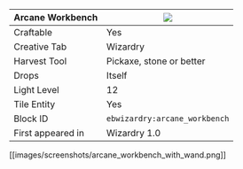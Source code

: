 | Arcane Workbench |![](https://github.com/Electroblob77/Wizardry/wiki/images/icons/arcane_workbench.png)|
|---|---|
| Craftable | Yes |
| Creative Tab | Wizardry |
| Harvest Tool | Pickaxe, stone or better |
| Drops | Itself |
| Light Level | 12 |
| Tile Entity | Yes |
| Block ID | `ebwizardry:arcane_workbench` |
| First appeared in | Wizardry 1.0 |

[[images/screenshots/arcane_workbench_with_wand.png]]